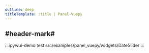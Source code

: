 ```yaml
---
outline: deep
titleTemplate: :title | Panel-Vuepy
---
```


## #header-mark#
:::ipywui-demo test
src/examples/panel_vuepy/widgets/DateSlider
::: 